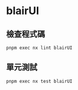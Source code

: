 # blairUI

## 檢查程式碼

```shell
pnpm exec nx lint blairUI
```

## 單元測試

```shell
pnpm exec nx test blairUI
```
